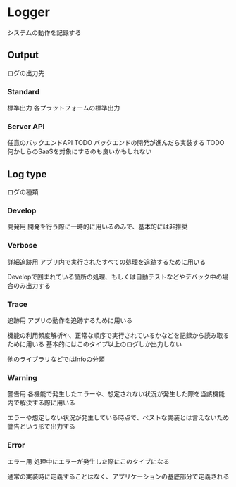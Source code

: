 # Logger

システムの動作を記録する

## Output

ログの出力先

### Standard

標準出力
各プラットフォームの標準出力

### Server API

任意のバックエンドAPI
TODO バックエンドの開発が進んだら実装する
TODO 何かしらのSaaSを対象にするのも良いかもしれない

## Log type

ログの種類

### Develop

開発用
開発を行う際に一時的に用いるのみで、基本的には非推奨

### Verbose

詳細追跡用
アプリ内で実行されたすべての処理を追跡するために用いる

Developで囲まれている箇所の処理、もしくは自動テストなどやデバック中の場合のみ出力する

### Trace

追跡用
アプリの動作を追跡するために用いる

機能の利用頻度解析や、正常な順序で実行されているかなどを記録から読み取るために用いる
基本的にはこのタイプ以上のログしか出力しない

他のライブラリなどではInfoの分類

### Warning

警告用
各機能で発生したエラーや、想定されない状況が発生した際を当該機能内で解決する際に用いる

エラーや想定しない状況が発生している時点で、ベストな実装とは言えないため警告という形で出力する

### Error

エラー用
処理中にエラーが発生した際にこのタイプになる

通常の実装時に定義することはなく、アプリケーションの基底部分で定義される
